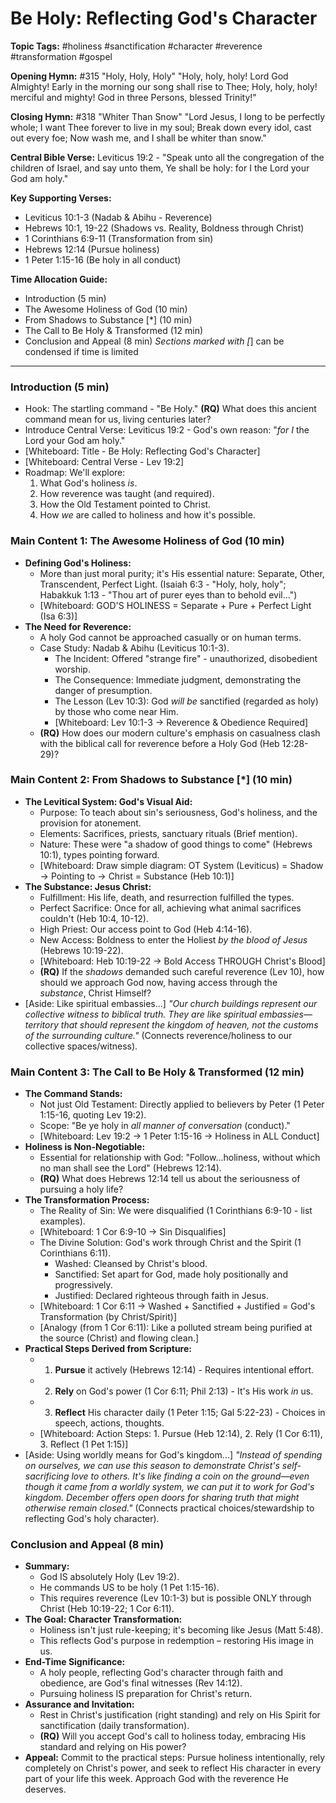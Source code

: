 # Be Holy: Reflecting God's Character

**Topic Tags:** #holiness #sanctification #character #reverence #transformation
#gospel

**Opening Hymn:** #315 "Holy, Holy, Holy" "Holy, holy, holy! Lord God Almighty!
Early in the morning our song shall rise to Thee; Holy, holy, holy! merciful and
mighty! God in three Persons, blessed Trinity!"

**Closing Hymn:** #318 "Whiter Than Snow" "Lord Jesus, I long to be perfectly
whole; I want Thee forever to live in my soul; Break down every idol, cast out
every foe; Now wash me, and I shall be whiter than snow."

**Central Bible Verse:** Leviticus 19:2 - "Speak unto all the congregation of
the children of Israel, and say unto them, Ye shall be holy: for I the Lord your
God am holy."

**Key Supporting Verses:**

- Leviticus 10:1-3 (Nadab & Abihu - Reverence)
- Hebrews 10:1, 19-22 (Shadows vs. Reality, Boldness through Christ)
- 1 Corinthians 6:9-11 (Transformation from sin)
- Hebrews 12:14 (Pursue holiness)
- 1 Peter 1:15-16 (Be holy in all conduct)

**Time Allocation Guide:**

- Introduction (5 min)
- The Awesome Holiness of God (10 min)
- From Shadows to Substance [*] (10 min)
- The Call to Be Holy & Transformed (12 min)
- Conclusion and Appeal (8 min) _Sections marked with [_] can be condensed if
  time is limited

---

### Introduction (5 min)

- Hook: The startling command - "Be Holy." **(RQ)** What does this ancient
  command mean for us, living centuries later?
- Introduce Central Verse: Leviticus 19:2 - God's own reason: "_for I_ the Lord
  your God am holy."
- [Whiteboard: Title - Be Holy: Reflecting God's Character]
- [Whiteboard: Central Verse - Lev 19:2]
- Roadmap: We'll explore:
  1.  What God's holiness _is_.
  2.  How reverence was taught (and required).
  3.  How the Old Testament pointed to Christ.
  4.  How _we_ are called to holiness and how it's possible.

### Main Content 1: The Awesome Holiness of God (10 min)

- **Defining God's Holiness:**
  - More than just moral purity; it's His essential nature: Separate, Other,
    Transcendent, Perfect Light. (Isaiah 6:3 - "Holy, holy, holy"; Habakkuk
    1:13 - "Thou art of purer eyes than to behold evil...")
  - [Whiteboard: GOD'S HOLINESS = Separate + Pure + Perfect Light (Isa 6:3)]
- **The Need for Reverence:**
  - A holy God cannot be approached casually or on human terms.
  - Case Study: Nadab & Abihu (Leviticus 10:1-3).
    - The Incident: Offered "strange fire" - unauthorized, disobedient worship.
    - The Consequence: Immediate judgment, demonstrating the danger of
      presumption.
    - The Lesson (Lev 10:3): God _will be_ sanctified (regarded as holy) by
      those who come near Him.
    - [Whiteboard: Lev 10:1-3 -> Reverence & Obedience Required]
  - **(RQ)** How does our modern culture's emphasis on casualness clash with the
    biblical call for reverence before a Holy God (Heb 12:28-29)?

### Main Content 2: From Shadows to Substance [*] (10 min)

- **The Levitical System: God's Visual Aid:**
  - Purpose: To teach about sin's seriousness, God's holiness, and the provision
    for atonement.
  - Elements: Sacrifices, priests, sanctuary rituals (Brief mention).
  - Nature: These were "a shadow of good things to come" (Hebrews 10:1), types
    pointing forward.
  - [Whiteboard: Draw simple diagram: OT System (Leviticus) = Shadow -> Pointing
    to -> Christ = Substance (Heb 10:1)]
- **The Substance: Jesus Christ:**
  - Fulfillment: His life, death, and resurrection fulfilled the types.
  - Perfect Sacrifice: Once for all, achieving what animal sacrifices couldn't
    (Heb 10:4, 10-12).
  - High Priest: Our access point to God (Heb 4:14-16).
  - New Access: Boldness to enter the Holiest _by the blood of Jesus_ (Hebrews
    10:19-22).
  - [Whiteboard: Heb 10:19-22 -> Bold Access THROUGH Christ's Blood]
  - **(RQ)** If the _shadows_ demanded such careful reverence (Lev 10), how
    should we approach God now, having access through the _substance_, Christ
    Himself?
- [Aside: Like spiritual embassies...] _"Our church buildings represent our
  collective witness to biblical truth. They are like spiritual
  embassies—territory that should represent the kingdom of heaven, not the
  customs of the surrounding culture."_ (Connects reverence/holiness to our
  collective spaces/witness).

### Main Content 3: The Call to Be Holy & Transformed (12 min)

- **The Command Stands:**
  - Not just Old Testament: Directly applied to believers by Peter (1 Peter
    1:15-16, quoting Lev 19:2).
  - Scope: "Be ye holy in _all manner of conversation_ (conduct)."
  - [Whiteboard: Lev 19:2 -> 1 Peter 1:15-16 -> Holiness in ALL Conduct]
- **Holiness is Non-Negotiable:**
  - Essential for relationship with God: "Follow...holiness, without which no
    man shall see the Lord" (Hebrews 12:14).
  - **(RQ)** What does Hebrews 12:14 tell us about the seriousness of pursuing a
    holy life?
- **The Transformation Process:**
  - The Reality of Sin: We were disqualified (1 Corinthians 6:9-10 - list
    examples).
  - [Whiteboard: 1 Cor 6:9-10 -> Sin Disqualifies]
  - The Divine Solution: God's work through Christ and the Spirit (1 Corinthians
    6:11).
    - Washed: Cleansed by Christ's blood.
    - Sanctified: Set apart for God, made holy positionally and progressively.
    - Justified: Declared righteous through faith in Jesus.
  - [Whiteboard: 1 Cor 6:11 -> Washed + Sanctified + Justified = God's
    Transformation (by Christ/Spirit)]
  - [Analogy (from 1 Cor 6:11): Like a polluted stream being purified at the
    source (Christ) and flowing clean.]
- **Practical Steps Derived from Scripture:**
  - 1.  **Pursue** it actively (Hebrews 12:14) - Requires intentional effort.
  - 2.  **Rely** on God's power (1 Cor 6:11; Phil 2:13) - It's His work _in_ us.
  - 3.  **Reflect** His character daily (1 Peter 1:15; Gal 5:22-23) - Choices in
        speech, actions, thoughts.
  - [Whiteboard: Action Steps: 1. Pursue (Heb 12:14), 2. Rely (1 Cor 6:11), 3.
    Reflect (1 Pet 1:15)]
- [Aside: Using worldly means for God's kingdom...] _"Instead of spending on
  ourselves, we can use this season to demonstrate Christ's self-sacrificing
  love to others. It's like finding a coin on the ground—even though it came
  from a worldly system, we can put it to work for God's kingdom. December
  offers open doors for sharing truth that might otherwise remain closed."_
  (Connects practical choices/stewardship to reflecting God's holy character).

### Conclusion and Appeal (8 min)

- **Summary:**
  - God IS absolutely Holy (Lev 19:2).
  - He commands US to be holy (1 Pet 1:15-16).
  - This requires reverence (Lev 10:1-3) but is possible ONLY through Christ
    (Heb 10:19-22; 1 Cor 6:11).
- **The Goal: Character Transformation:**
  - Holiness isn't just rule-keeping; it's becoming like Jesus (Matt 5:48).
  - This reflects God's purpose in redemption – restoring His image in us.
- **End-Time Significance:**
  - A holy people, reflecting God's character through faith and obedience, are
    God's final witnesses (Rev 14:12).
  - Pursuing holiness IS preparation for Christ's return.
- **Assurance and Invitation:**
  - Rest in Christ's justification (right standing) and rely on His Spirit for
    sanctification (daily transformation).
  - **(RQ)** Will you accept God's call to holiness today, embracing His
    standard and relying on His power?
- **Appeal:** Commit to the practical steps: Pursue holiness intentionally, rely
  completely on Christ's power, and seek to reflect His character in every part
  of your life this week. Approach God with the reverence He deserves.
